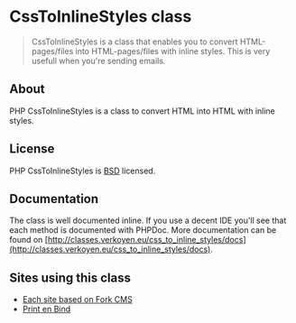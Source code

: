 # CssToInlineStyles class

> CssToInlineStyles is a class that enables you to convert HTML-pages/files into HTML-pages/files with inline styles. This is very usefull when you're sending emails.

## About

PHP CssToInlineStyles is a class to convert HTML into HTML with inline styles.

## License

PHP CssToInlineStyles is [BSD](http://classes.verkoyen.eu/overview/bsd) licensed.

## Documentation

The class is well documented inline. If you use a decent IDE you'll see that each method is documented with PHPDoc.
More documentation can be found on [http://classes.verkoyen.eu/css_to_inline_styles/docs](http://classes.verkoyen.eu/css_to_inline_styles/docs).

## Sites using this class

* [Each site based on Fork CMS](http://www.fork-cms.com)
* [Print en Bind](http://www.printenbind.nl)